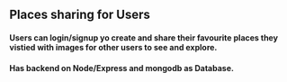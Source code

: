 ## Places sharing for Users

#### Users can login/signup yo create and share their favourite places they vistied with images for other users to see and explore. 

#### Has backend on Node/Express and mongodb as Database. 
